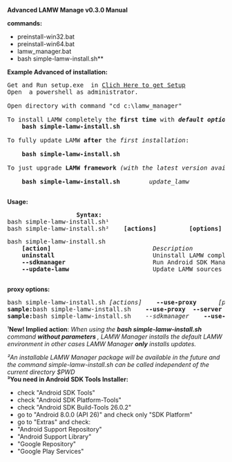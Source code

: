
**Advanced LAMW Manage v0.3.0 Manual**


**commands:**
<p>
	<ul>
		<li>preinstall-win32.bat</li>
		<li>preinstall-win64.bat</li>
		<li>lamw_manager.bat</li>
		<li>bash simple-lamw-install.sh**</li>
	</ul>
</p>

<strong>Example Advanced of installation:</strong>
<pre>
Get and Run setup.exe  in <a href="https://raw.githubusercontent.com/DanielTimelord/Laz4LAMW-win-installer/master/LAMWAutoRunScripts-master/setup.exe">Clich Here to get Setup</a>
Open  a powershell as administrator.
<br>Open directory with command "cd c:\lamw_manager"</br>
To install LAMW completely the <strong>first time</strong> with <strong><em>default option</em></strong>:
	<strong>bash simple-lamw-install.sh</strong>
<br>To fully update LAMW <strong>after</strong> the <em>first installation</em>:</br>
	<strong>bash simple-lamw-install.sh</strong>
<br>To just upgrade <strong>LAMW framework</strong> <em>(with the latest version available in git)</em></br>
	<strong>bash simple-lamw-install.sh</strong>        <em>update_lamw</em>

</pre>
**Usage:**
<pre>					<Strong>Syntax:</Strong>
bash simple-lamw-install.sh¹
bash simple-lamw-install.sh² 	<strong>[actions]</strong>         <strong>[options]</strong>  
</pre>

<p>
<pre>
bash simple-lamw-install.sh 
	<strong>[action]</strong>                            <em>Description</em>
	<strong>uninstall</strong>                           Uninstall LAMW completely and erase all settings.
	<strong>--sdkmanager</strong>                        Run Android SDK Manager 
	<strong>--update-lamw</strong>                       Update LAMW sources and rebuild Lazarus IDE
	</pre>
</p>

**proxy options:**
<p>
<pre>
bash simple-lamw-install.sh	<em>[actions]</em>    <strong>--use-proxy</strong> 		<em>[proxy options]</em>
<strong>sample:</strong>bash simple-lamw-install.sh    <strong>--use-proxy	--server</strong> <em>10.0.16.1</em>	<strong>--port</strong>	<em>3128</em>
<strong>sample:</strong>bash simple-lamw-install.sh    <em>--sdkmanager</em>    <strong>--use-proxy --server</strong>	<em>[HOST]</em> <strong>--port</strong> 	<em>[NUMBER]</em>
</pre>
</p>



¹<strong>New!
Implied action</strong>:
<em>When using the <strong>bash simple-lamw-install.sh</strong> command <strong>without parameters </strong>, LAMW Manager installs the default LAMW environment in other cases LAMW Manager <strong>only</strong> installs updates.</em>


<p>
	<em>²An installable LAMW Manager package will be available in the future and the command simple-lamw-install.sh can be called independent of the current directory $PWD</em>
	<br><strong>³You need in Android SDK Tools Installer:</strong></br>
	<ul>
	<li>check "Android SDK Tools"</li>
	<li>check "Android SDK Platform-Tools"</li>			
	<li>check "Android SDK Build-Tools 26.0.2"</li>  	
	<li>go to "Android 8.0.0 (API 26)" and check only "SDK Platform"</li>
	<li>go to "Extras" and check:</li> 
	<li>		"Android Support Repository"</li>				
	<li>		"Android Support Library"</li>				
	<li>		"Google Repository"</li>
	<li>		"Google Play Services" </li>
	</ul>																
</p>
